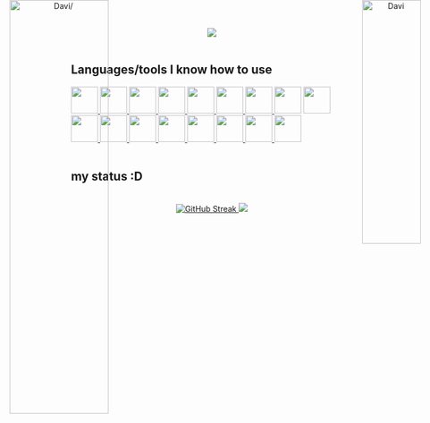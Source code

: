 <div align="center">
    <img src="hi_there.svg" />
</div><br>

## Languages/tools ​​I know how to use
<div>
    <a href="https://www.lua.org/home.html">
        <img src="https://avatars.githubusercontent.com/u/2319114?s=50&v=4" width="48px"  />
    </a>
    <a href="https://git-scm.com/downloads">
        <img src="https://git-scm.com/images/logo@2x.png"  width="48px"/>
    </a>
    <a href="https://www.gnu.org/software/bash/">
        <img src="./imagem/bash.svg" width="48px"  />
    </a>
    <a href="https://www.python.org/">
        <img src="https://avatars.githubusercontent.com/u/1525981?s=50&v=4" width="48px"  />
    </a>
    <a href="https://www.php.net/">
        <img src="https://avatars.githubusercontent.com/u/25158?s=50&v=4"  width="48px" />
    </a>
    <a href="https://nodejs.org/">
        <img src="https://nodejs.org/static/logos/nodejsStackedLight.svg"  width="48px"/>
    </a>
    <a href="https://github.com/">
        <img src="./imagem/github.svg" width="48px" />
    </a>
    <img src="./imagem/css.svg" width="48px" />
    <img src="./imagem/javascript.svg"  width="48px" />
    <a href="https://code.visualstudio.com/">
        <img src="./imagem/vscode.svg" width="48px" />
    </a>
    <a href="https://react.dev/">
        <img src="./imagem/react.svg"  width="48px" />
    </a>
    <a href="https://www.npmjs.com/">
        <img src="./imagem/npm.svg"  width="48px"/>
    </a>
    <a href="https://visualstudio.microsoft.com/pt-br/downloads/">
        <img src="./imagem/vs2019.svg" width="48px" />
    </a>
    <a href="https://cmake.org/">
        <img src="https://cmake.org/wp-content/uploads/2023/08/CMake-Logo.svg" height="48px" />
    </a>
    <a href="https://luarocks.org/">
        <img src="https://luarocks.org/static/logo.svg" height="48px" />
    </a>
    <a href="https://xmake.io/#/">
        <img src="https://xmake.io/assets/img/logo.svg" height="48px" />
    </a>
    <a href="https://tic80.com/">
        <img src="https://tic80.com/img/logo64.png" width="48px">
    </a>
</div><br>

## my status :D
<div display="center" align="center"><br>
    <div display="flex" align="center">
            <img style="width: 43%; position: fixed; left: 0; top: 0" src="https://github-readme-stats.vercel.app/api?username=pessoa736&show_icons=true&theme=dark&background=80%2C033100%2C0A56" alt=Davi/>
            <img style="width: 33%; position: fixed; right: 0; top: 0" src="https://github-readme-stats.vercel.app/api/top-langs?username=pessoa736&show_icons=true&layout=compact&theme=dark" alt="Davi" />
    </div>
    <a href="https://git.io/streak-stats">   
        <img src="https://github-readme-streak-stats.herokuapp.com?user=pessoa736&hide_border=true&border_radius=10&locale=pt_BR&short_numbers=true&date_format=j%2Fn%5B%2FY%5D&mode=weekly&card_width=480&background=70%2C000000%2C575757&stroke=FFFFFF&ring=FFFFFF&fire=FFFFFF&currStreakNum=FFFFFF&sideNums=FFFFFF&currStreakLabel=FFFFFF&sideLabels=FFFFFF&dates=B0B0B0" alt="GitHub Streak" />
    </a>
    <img src="https://github-readme-activity-graph.vercel.app/graph?username=pessoa736&theme=xcode&hide_border=true" />
</div>
